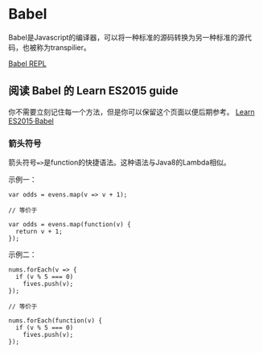 # Babel
Babel是Javascript的编译器，可以将一种标准的源码转换为另一种标准的源代码，也被称为transpilier。

[Babel REPL](https://babeljs.io/repl/)
## 阅读 Babel 的 Learn ES2015 guide
你不需要立刻记住每一个方法，但是你可以保留这个页面以便后期参考。
[Learn ES2015·Babel](https://babeljs.io/learn-es2015/)

### 箭头符号
箭头符号`=>`是function的快捷语法。这种语法与Java8的Lambda相似。

示例一：

```
var odds = evens.map(v => v + 1);

// 等价于

var odds = evens.map(function(v) {
  return v + 1;
});
```

示例二：

```
nums.forEach(v => {
  if (v % 5 === 0)
    fives.push(v);
});

// 等价于

nums.forEach(function(v) {
  if (v % 5 === 0) 
    fives.push(v);
});
```



